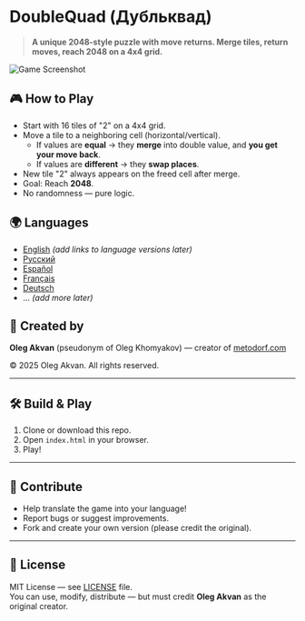 # DoubleQuad (Дубльквад)

> **A unique 2048-style puzzle with move returns. Merge tiles, return moves, reach 2048 on a 4x4 grid.**

![Game Screenshot](https://metodorf.com/training/images/doublequad.jpg)  


## 🎮 How to Play
- Start with 16 tiles of "2" on a 4x4 grid.
- Move a tile to a neighboring cell (horizontal/vertical).
  - If values are **equal** → they **merge** into double value, and **you get your move back**.
  - If values are **different** → they **swap places**.
- New tile "2" always appears on the freed cell after merge.
- Goal: Reach **2048**.
- No randomness — pure logic.

## 🌍 Languages
- [English](#) *(add links to language versions later)*
- [Русский](#)
- [Español](#)
- [Français](#)
- [Deutsch](#)
- ... *(add more later)*

## 👤 Created by
**Oleg Akvan** (pseudonym of Oleg Khomyakov) — creator of [metodorf.com](https://metodorf.com)

© 2025 Oleg Akvan. All rights reserved.

---

## 🛠️ Build & Play
1. Clone or download this repo.
2. Open `index.html` in your browser.
3. Play!

---

## 🤝 Contribute
- Help translate the game into your language!
- Report bugs or suggest improvements.
- Fork and create your own version (please credit the original).

---

## 📜 License
MIT License — see [LICENSE](LICENSE) file.  
You can use, modify, distribute — but must credit **Oleg Akvan** as the original creator.
